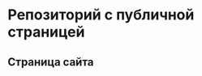 # Репозиторий с публичной страницей
## Страница сайта
<!-- Здесь будет ссылка публичную страницу -->